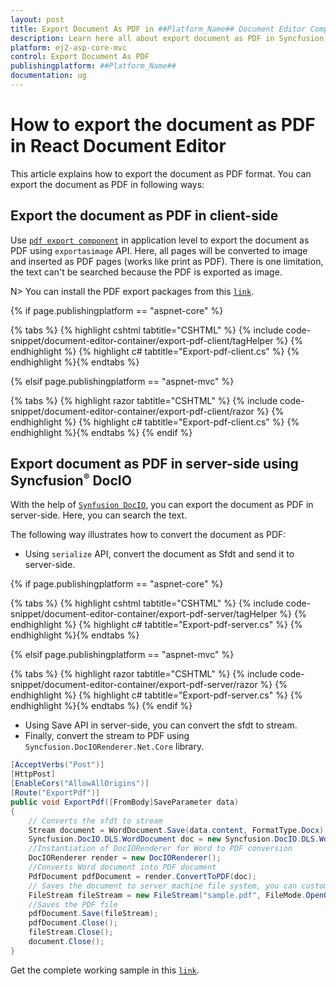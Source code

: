 ```yaml
---
layout: post
title: Export Document As PDF in ##Platform_Name## Document Editor Component
description: Learn here all about export document as PDF in Syncfusion ##Platform_Name## Document Editor component of Syncfusion Essential JS 2 and more.
platform: ej2-asp-core-mvc
control: Export Document As PDF
publishingplatform: ##Platform_Name##
documentation: ug
---
```



# How to export the document as PDF in React Document Editor

This article explains how to export the document as PDF format. You can export the document as PDF in following ways:

## Export the document as PDF in client-side

Use [`pdf export component`](https://www.npmjs.com/package/@syncfusion/ej2-pdf-export) in application level to export the document as PDF using `exportasimage` API. Here, all pages will be converted to image and inserted as PDF pages (works like print as PDF). There is one limitation, the text can't be searched because the PDF is exported as image.

N> You can install the PDF export packages from this [`link`](https://www.npmjs.com/package/@syncfusion/ej2-pdf-export).

{% if page.publishingplatform == "aspnet-core" %}

{% tabs %}
{% highlight cshtml tabtitle="CSHTML" %}
{% include code-snippet/document-editor-container/export-pdf-client/tagHelper %}
{% endhighlight %}
{% highlight c# tabtitle="Export-pdf-client.cs" %}
{% endhighlight %}{% endtabs %}

{% elsif page.publishingplatform == "aspnet-mvc" %}

{% tabs %}
{% highlight razor tabtitle="CSHTML" %}
{% include code-snippet/document-editor-container/export-pdf-client/razor %}
{% endhighlight %}
{% highlight c# tabtitle="Export-pdf-client.cs" %}
{% endhighlight %}{% endtabs %}
{% endif %}



## Export document as PDF in server-side using Syncfusion<sup style="font-size:70%">&reg;</sup> DocIO

With the help of [`Synfusion DocIO`](https://help.syncfusion.com/file-formats/docio/word-to-pdf), you can export the document as PDF in server-side. Here, you can search the text.

The following way illustrates how to convert the document as PDF:

* Using `serialize` API, convert the document as Sfdt and send it to server-side.

{% if page.publishingplatform == "aspnet-core" %}

{% tabs %}
{% highlight cshtml tabtitle="CSHTML" %}
{% include code-snippet/document-editor-container/export-pdf-server/tagHelper %}
{% endhighlight %}
{% highlight c# tabtitle="Export-pdf-server.cs" %}
{% endhighlight %}{% endtabs %}

{% elsif page.publishingplatform == "aspnet-mvc" %}

{% tabs %}
{% highlight razor tabtitle="CSHTML" %}
{% include code-snippet/document-editor-container/export-pdf-server/razor %}
{% endhighlight %}
{% highlight c# tabtitle="Export-pdf-server.cs" %}
{% endhighlight %}{% endtabs %}
{% endif %}



* Using Save API in server-side, you can convert the sfdt to stream.
* Finally, convert the stream to PDF using `Syncfusion.DocIORenderer.Net.Core` library.

```csharp
[AcceptVerbs("Post")]
[HttpPost]
[EnableCors("AllowAllOrigins")]
[Route("ExportPdf")]
public void ExportPdf([FromBody]SaveParameter data)
{
    // Converts the sfdt to stream
    Stream document = WordDocument.Save(data.content, FormatType.Docx);
    Syncfusion.DocIO.DLS.WordDocument doc = new Syncfusion.DocIO.DLS.WordDocument(document, Syncfusion.DocIO.FormatType.Docx);
    //Instantiation of DocIORenderer for Word to PDF conversion
    DocIORenderer render = new DocIORenderer();
    //Converts Word document into PDF document
    PdfDocument pdfDocument = render.ConvertToPDF(doc);
    // Saves the document to server machine file system, you can customize here to save into databases or file servers based on requirement.
    FileStream fileStream = new FileStream("sample.pdf", FileMode.OpenOrCreate, FileAccess.ReadWrite);
    //Saves the PDF file
    pdfDocument.Save(fileStream);
    pdfDocument.Close();
    fileStream.Close();
    document.Close();
}
```

Get the complete working sample in this [`link`](https://github.com/SyncfusionExamples/Export-document-as-PDF-in-Document-Editor/).